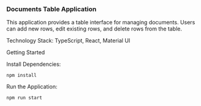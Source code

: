 ### Documents Table Application

This application provides a table interface for managing documents. Users can add new rows, edit existing rows, and delete rows from the table.

Technology Stack: TypeScript, React, Material UI

Getting Started

Install Dependencies:
```
npm install
```
Run the Application:
```
npm run start
```
